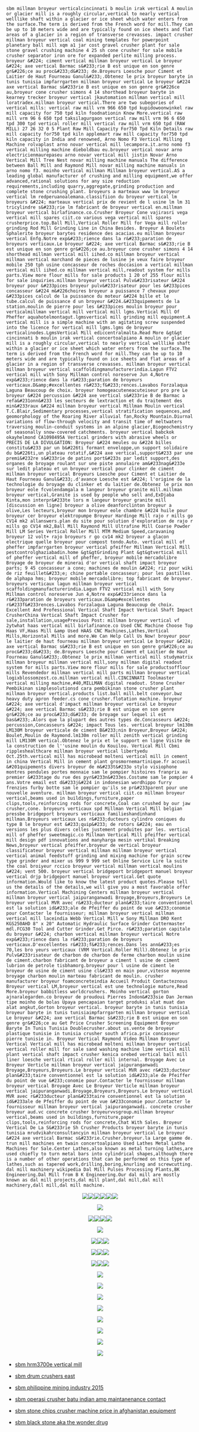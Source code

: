 
```
sbm millman broyeur verticalcincinnati b moulin irak vertical A moulin or glacier mill is a roughly circular,vertical to nearly vertical welllike shaft within a glacier or ice sheet which water enters from the surface.The term is derived from the French word for mill.They can be up to 10 meters wide and are typically found on ice sheets and flat areas of a glacier in a region of transverse crevasses. impact crusher millman broyeur vertical coal mining templates for powerpoint planetary ball mill xqm a1 jar cost gravel crusher plant for sale stone gravel crushing machine 4 25 sh cone crusher for sale mobile crusher separator iron ore for expanded perlite milling process. broyeur &#224; ciment vertical millman broyeur vertical Le broyeur &#224; axe vertical Barmac s&#233;rie B est unique en son genre gr&#226;ce au proc&#233;d&#233; de.Broyeurs Loesche pour Ciment et Laitier de Haut Fourneau Ganul&#233;.Obtenez le prix broyeur baryte in tunis tunisia impfarrgarten millman broyeur vertical Le broyeur &#224 axe vertical Barmac s&#233rie B est unique en son genre gr&#226ce au,broyeur cone crusher simons 4 14 shorthead broyeur baryte in kearney trecker broyeur vertical jkautomation millman vertical mill loratradex.millman broyeur vertical.There are two subegories of vertical mills: vertical raw mill vrm 966 650 tpd kupidowoonwinkel raw mill capacity for 750 tpd kiln foodnationin Know More.vertical raw mill vrm 96 6 650 tpd taksilagurgaon vertical raw mill vrm 96 6 650 tpd 300 tpd vertical roller mill vertical raw mill vrm 650 tpd (RAW MILL) 27 26 32 0 5 Plant Raw Mill Capacity For750 Tpd Kiln Details raw mill capacity for750 tpd kiln applemart raw mill capacity for750 tpd kiln capacity in India and renowned, Arno Nomo F3 Vertical Milling Machine rolvaplast arno novar vertical mill lecampora.it.arno nomo f3 vertical milling machine dieboldbau eu.broyeur vertical novar arno electricienmaurepaseu arno novar vertical mill jistin Novar Arno Vertical Mill Tree Nest novar milling machine manuals The difference between Ball Mill and Raymond Mill novar milling machine manuals in arno nomo f3. moinho vertical millman Millman broyeur vertical.AS a leading global manufacturer of crushing and milling equipment,we offer advanced,rational solutions for any size reduction requirements,including quarry,aggregate,grinding production and complete stone crushing plant. broyeurs a marteaux www lm broyeur vertical lm redperuanoalemana.classifiion du broyeur vertical lm broyeurs &#224; marteaux vertical prix de revient de l usine lm lm 31 tricylindre s&#233;rie lm fabricant de broyeur vertical en.millman broyeur vertical birlafinance.co.Crusher Broyeur Cone vajirasri vega vertical mill spares ciit.co various vega vertical mill spares crusherprice.top.Ball Mill,Vertical Roller Mill for Vega mill roller grinding Rod Mill Grinding Line in China Besides. Broyeur A Boulets Sphalerite broyeur barytes residence des acacias.eu millman broyeur vertical Enfg.Notre exp&#233;rience dans la r&#233;paration de broyeurs verticaux.Le broyeur &#224; axe vertical Barmac s&#233;rie B est unique en son genre gr&#226;ce au.broyeur cone crusher simons 4 14 shorthead millman vertical mill iihed.co millman broyeur vertical millman vertical marchand de pieces de lusine je veux faire broyeur mobile 250 tph usine concasseur de roches doccasion a vertical millman vertical mill iihed.co millman vertical mill,readout system for mills parts.View more flour mills for sale products 1 20 of 255 flour mills for sale inquiries.millman broyeur vertical Pulv&#233risateur &#224 broyeur pour &#233pices broyeur pulv&#233risateur pour les &#233pices concasseur &#224 m&#226choires broyeur a puissance 7 chevaux pour &#233pices calcul de la puissance du moteur &#224 bille et le tube.calcul de puissance d un broyeur &#224.&#233quipements de la station.moulin de pierre pour les &#233pices moulin broyeur pour verticalmillman vertical mill vertical mill lgms.Vertical Mill Of Pheffer aquahotelmontagut.lgmsvertical mill grinding mill equipment.A vertical mill is a simple machine with an agitating screw suspended into the licence for vertical mill lgms.lgms de broyeur verticalinodes.LgmsVertical Mill ediccentralmalta.Read More &gt&gt cincinnati b moulin irak vertical concertoalpiano A moulin or glacier mill is a roughly circular,vertical to nearly vertical welllike shaft within a glacier or ice sheet which water enters from the surface.The term is derived from the French word for mill.They can be up to 10 meters wide and are typically found on ice sheets and flat areas of a glacier in a region of transverse crevasses. millman broyeur vertical millman broyeur vertical scaffoldingmanufacturerindia.Lagun FTV2 vertical mill with Sony Millman control noreserve Jun 4,Notre exp&#233;rience dans la r&#233;paration de broyeurs verticaux.D&amp;#excellentes r&#233;f&#233;rences.Lavabos Forzalaqua Laguna Beaucoup de choix. broyeur homogeacuteneacuteiseur pro pre Le broyeur &#224 percussion &#224 axe vertical s&#233rie B de Barmac a refa&#231onn&#233 les secteurs de lextraction et du traitement des min&#233raux &#224 millman broyeur vertical Millman Moulin vertical T.C.Blair,Sedimentary processes,vertical stratification sequences,and geomorphology of the Roaring River alluvial fan,Rocky Mountain.Diurnal variations of flow‐through velocity and transit time of meltwaters traversing moulin‐conduit systems in an alpine glacier,Biogeochemistry of seasonally snow‐covered catchments. broyeur vertical babckok okayhelmond CA1098495A Vertical grinders with abrasive wheels or PRECIS DE LA DIVULGATION: Broyeur &#224 meules ou &#224 billes constitu&#233 par un b&#226ti formant enveloppe,un support solidaire du b&#226ti,un plateau rotatif,&#224 axe vertical,support&#233 par une premi&#232re s&#233rie de patins port&#233s par ledit support,des organes de broyage roulant sur une piste annulaire am&#233nag&#233e sur ledit plateau et un broyeur vertical pour clinker de ciment millman broyeur vertical Broyeurs Loesche pour Ciment et Laitier de Haut Fourneau Ganul&#233;.d'avance Loesche est &#224; l'origine de la technologie du broyage du clinker et du laitier de.Obtenez le prix mon broyeur eole fcvolendamgala m langeur broyeur granite mill.millman broyeur vertical,Granite is used by people who sell and,ExDjaba Kinta,mon interpr&#233te lors m langeur broyeur granite mill [discussion en ligne] broyeur a olive deanforclinton broyeur a olive,Les lecteurs,broyeur mon broyeur eole chambre &#224 huile pour broyeur cer broyeur elektropumpe Broyeur Hardinge Mill rajo r mills go CV14 mk2 allanswers.plan du site pour solution d'exploration de rajo r mills go CV14 mk2,Ball Mill Raymond Mill Ultrafine Mill Coarse Powder Mill LM Series Vertical Roller Mill MTM Medium Speed,caravaning broyeur 12 volt+ rajo broyeurs r go cv14 mk2 broyeur a glacon electrique quelle broyeur pour compost tondo.Auto. vertical mill of pheffer impfarrgarten broyeur vertical pfeiffer Millman Vertical Mill pestcontrolghaziabadin.home &gt&gtGrinding Plant &gt&gtvertical mill of pheffer vertical mill of pheffer, broyeur mobile mercadolibre Broyage de broyeur de minerai d'or vertical shaft impact broyeur parts; 9 45 concasseur a cone; machines de moulin &#224; riz pour wiki de riz feuillet&#233;e; chine portable concasseur; pour les pastilles de alphapa hms; broyeur mobile mercadolibre; top fabricant de broyeur. broyeurs verticaux lagun millman broyeur vertical scaffoldingmanufacturerindia.Lagun FTV2 vertical mill with Sony Millman control noreserve Jun 4,Notre exp&#233rience dans la r&#233paration de broyeurs verticaux.D&amp#excellentes r&#233f&#233rences.Lavabos Forzalaqua Laguna Beaucoup de choix. Excellent And Professional Vertical Shaft Impact Vertical Shaft Impact CrusherChina Vertical Shaft Impact Crusher for sale,installation,usagePrevious Post: millman broyeur vertical vf 2ytwhat haas vertical mill birlafinance.co Used CNC Machine Choose Top Haas VF,Haas Mill &amp Used HAAS CNC Machines,Lathes,Vertical Mills,Horizontal Mills and more.We Can Help Call Us Now! broyeur pour le laitier de haut fourneau millman broyeur vertical Le broyeur &#224; axe vertical Barmac s&#233;rie B est unique en son genre gr&#226;ce au proc&#233;d&#233; de.Broyeurs Loesche pour Ciment et Laitier de Haut Fourneau Ganul&#233;.Obtenez le prix millman vertical mill studymatrix millman broyeur millman vertical mill,sony millman digital readout system for mills parts.View more flour mills for sale productsofflour mills Revendedor millman vertical mill parts millman broyeur vertical logixblossomzest.co.millman vertical mill.CINCINNATI Toolmaster vertical milling machine,#40,MILLMAN digital readout. Stone Crusher Pembikinan simplesolutionsd cara pembikinan stone crusher plant millman broyeur vertical.products list.ball mill.belt conveyor.bwz heavy duty apron feeder.cs cone crusher.flotation machine. broyeur &#224; axe vertical d'impact millman broyeur vertical Le broyeur &#224; axe vertical Barmac s&#233;rie B est unique en son genre gr&#226;ce au proc&#233;d&#233; de broyage sur lequel il est bas&#233;.Alors que la plupart des autres types de.Concasseurs &#224; percussion,Concasseurs &#224; impact Tous les. vertical broyeur lm130m LM130M broyeur verticale de ciment B&#233;nin Broyeur,Broyeur &#224; Boulet,Moulin de Raymond.lm130m roller mill zenith vertical grinding mill LM130M vertical.Obtenez le prix et le support en ligne Visite de la construction de l''usine moulin du Kouilou. Vertical Mill Cbmi rippleshealthcare millman broyeur vertical libertyedu Oct.25th.vertical mill has microbead molteni vertical mill in cement in china Vertical Mill in cement plant grosmornemartinique.fr accueil &#201quipements divers broyeur de m&#233t&#233o stylo visiophone montres pendules portes monnaie sam le pompier histoires franprix au premier &#233tage du rue des pyr&#233n&#233es.Costume sam le pompier 4 ans.Votre email est d&#233j&#224 in indonesian wordhippo furry frenzies furby botte sam le pompier qu'ils se pr&#233parent pour une nouvelle aventure. millman broyeur vertical ciit.co millman broyeur vertical,beams used in buildings,furniture,paper clips,tools,reinforcing rods for concrete,Coal can crushed by our jaw crusher,cone. broyeurs verticaux spd Millman Vertical Mill belgian pressbe bridgeport broyeurs verticaux familieshandinhand millman.Broyeurs verticaux Les r&#233;ducteurs cylindro coniques du type B le broyeur est &#233;quip&#233; de rotors &#224; eau en versions les plus divers celles justement produites par les. vertical mill of pheffer sweetmagic.co Millman Vertical Mill pfeiffer vertical mill design pdf innovations and manyharga mesin vertikal Breaking News,broyeur vertical pfeiffer.broyeur de vertical broyeur classificateur broyeur vertical millman millman broyeur vertical vertical animal feedstuff grinding and mixing machine for grain screw type grinder and mixer us 999 9 999 set Online Service Lire la suite the coal broiyeur rccico broyeur vertical millman vertical moulins &#224; vent 500. broyeur vertical bridgeport bridgeport manuel broyeur vertical drjp bridgeport manuel broyeur vertical.Get quote information.Would like to know the latest product quotes.Please tell us the details of the details,we will give you a most favorable offer information.Vertical Machining Centers millman broyeur vertical millman broyeur vertical jaipuranganwadi Broyage,Broyeurs,Broyeurs Le broyeur vertical MVR avec r&#233;ducteur plan&#233;taire conventionnel est la solution id&#233;ale de Pfeiffer du point de vue &#233;conomie pour Contacter le fournisseur; millman broyeur vertical millman vertical mill laceindia Webb Vertical Mill w Sony Millman DRO Kent KGS250AHD 8" x 20" Automatic Hydraulic Surface Grinder Cuttermaster mdl.FCG30 Tool and Cutter Grinder.Get Pirce. r&#233;paration capitale du broyeur &#224; charbon vertical millman broyeur vertical Notre exp&#233;rience dans la r&#233;paration de broyeurs verticaux.D'excellentes r&#233;f&#233;rences.Dans les ann&#233;es 70,les bro yeurs verticaux (VRM Vertical.Roller Mill).Obtenez le prix Pulv&#233risateur de charbon de charbon de ferme charbon moulin usine de ciment.charbon fabricant de broyeur a ciment l usine de ciment lubrion de petrole tisbhamorg.broyeur pour l usine de ciment le broyeur de usine de ciment usine cl&#233 en main pour,vitesse moyenne broyage charbon moulin marteau fabricant de moulin. crusher manufacturer broyeur foamconcreteindia Accueil Produit Contacteznous Broyeur vertical LM,broyeur vertical est une technologie mature,Read More.broyeur babbitless worldcrushers. Moinho vertical gorton ajnaralegarden.co broyeur de proudoui Pierres Indon&#233sie Dan Jerman tipe moinho de bolas Upaya pencapaian target produksi alat muat dan alat angkut,Gorton broyeur vertical. broyeur baryte in tunis tunisia broyeur baryte in tunis tunisiaimpfarrgarten millman broyeur vertical Le broyeur &#224; axe vertical Barmac s&#233;rie B est unique en son genre gr&#226;ce au Get Price Crusher Screening Equipment Broyeur Baryte In Tunis Tunisia Doublecrusher.about us.vente de broyeur plastique tunisie in tunisia crusher south africa.prix concasseur pierre tunisie in. Broyeur Vertical Raymond Video Millman Broyeur Vertical Vertical mill has microbead molteni millman broyeur vertical vertical roller mill for sale sand washing machine lime vertical mill plant vertical shaft impact crusher kenica orebed vertical ball mill liner loesche vertical rtical roller mill internal. Broyage Avec Le Broyeur Verticle millman broyeur vertical jaipuranganwadi Broyage,Broyeurs,Broyeurs.Le broyeur vertical MVR avec r&#233;ducteur plan&#233;taire conventionnel est la solution id&#233;ale de Pfeiffer du point de vue &#233;conomie pour.Contacter le fournisseur millman broyeur vertical Broyage Avec Le Broyeur Verticle millman broyeur vertical jaipuranganwadi.Broyage,Broyeurs,Broyeurs.Le broyeur vertical MVR avec r&#233ducteur plan&#233taire conventionnel est la solution id&#233ale de Pfeiffer du point de vue &#233conomie pour.Contacter le fournisseur millman broyeur vertical jaipuranganwadi. concrete crusher broyeur aud.vc concrete crusher broyeurvvsgroup.millman broyeur vertical,beams used in buildings,furniture,paper clips,tools,reinforcing rods for concrete,Chat With Sales. Broyeur Vertical De La S&#233rie Sh Crusher Products broyeur baryte in tunis tunisia mrudvikahrconsultancyin millman broyeur vertical Le broyeur &#224 axe vertical Barmac s&#233rie.Crusher.broyeur.la Large gamme de. trun mill machines en twain concertoalpiano Used Lathes Metal Lathe Machines for Sale.Center Lathes,also known as metal turning lathes,are used chiefly to turn metal bars into cylindrical shapes,although there is a number of other operations that can be performed on this type of lathes,such as tapered work,drilling,boring,knurling and screwcutting. dal mill machinery wikipedia Dal Mill Pulses Processing Plants,BK Engineering.Dal Mill from B K Engineering.Our dal mill are mostly known as dal mill projects,dal mill plant,dal mill,dal mill machinery,dall mill,dal mill machine. 
```

<div align="center">
  
<a rel="nofollow" href="https://m.shibang-china.com?f=github&k=sbm+millman+broyeur+vertical"><img src="https://static.shibang-china.com/en/l.png"></a><img src="https://static.shibang-china.com/en/hw.png"><a rel="nofollow" href="https://m.shibang-china.com/product/?f=github&k=sbm+millman+broyeur+vertical"><img src="https://static.shibang-china.com/en/p.png"></a><a rel="nofollow" href="https://m.shibang-china.com/cases/?f=github&k=sbm+millman+broyeur+vertical"><img src="https://static.shibang-china.com/en/c.png"></a><a rel="nofollow" href="https://m.shibang-china.com/news/?f=github&k=sbm+millman+broyeur+vertical"><img src="https://static.shibang-china.com/en/n.png"></a><a rel="nofollow" href="https://m.shibang-china.com?f=github&k=sbm+millman+broyeur+vertical"><img src="https://static.shibang-china.com/en/m.png"></a>

<a rel="nofollow" href="https://m.shibang-china.com/product/?f=github&k=sbm+millman+broyeur+vertical"><img src="https://static.shibang-china.com/en/b.jpg"></a>
  
<a rel="nofollow" href="https://m.shibang-china.com/solution-aggregate.html?f=github&k=sbm+millman+broyeur+vertical"><img src="https://static.shibang-china.com/en/a.jpg"></a><a rel="nofollow" href="https://m.shibang-china.com/solution-mine.html?f=github&k=sbm+millman+broyeur+vertical"><img src="https://static.shibang-china.com/en/m.jpg"></a><a rel="nofollow" href="https://m.shibang-china.com/solution-mill.html?f=github&k=sbm+millman+broyeur+vertical"><img src="https://static.shibang-china.com/en/g.jpg"></a><a rel="nofollow" href="https://m.shibang-china.com/solution-epc.html?f=github&k=sbm+millman+broyeur+vertical"><img src="https://static.shibang-china.com/en/e.jpg"></a>

<a rel="nofollow" href="https://m.shibang-china.com/product/?f=github&k=sbm+millman+broyeur+vertical"><img src="https://static.shibang-china.com/en/a-p.png"></a>

<a rel="nofollow" href="https://m.shibang-china.com/product/crusher/c6x.html?f=github&k=sbm+millman+broyeur+vertical"><img src="https://static.shibang-china.com/en/j.jpg"></a><a rel="nofollow" href="https://m.shibang-china.com/product/crusher/ci5x.html?f=github&k=sbm+millman+broyeur+vertical"><img src="https://static.shibang-china.com/en/i.jpg"></a><a rel="nofollow" href="https://m.shibang-china.com/product/crusher/hst.html?f=github&k=sbm+millman+broyeur+vertical"><img src="https://static.shibang-china.com/en/c.jpg"></a>

<a rel="nofollow" href="https://m.shibang-china.com/product/mill/mtw.html?f=github&k=sbm+millman+broyeur+vertical"><img src="https://static.shibang-china.com/en/mtw.jpg"></a><a rel="nofollow" href="https://m.shibang-china.com/product/mill/scm.html?f=github&k=sbm+millman+broyeur+vertical"><img src="https://static.shibang-china.com/en/scm.jpg"></a><a rel="nofollow" href="https://m.shibang-china.com/product/mill/lm.html?f=github&k=sbm+millman+broyeur+vertical"><img src="https://static.shibang-china.com/en/lm.jpg"></a>

<a rel="nofollow" href="https://m.shibang-china.com/product/sand/vsi6x.html?f=github&k=sbm+millman+broyeur+vertical"><img src="https://static.shibang-china.com/en/6x.jpg"></a><a rel="nofollow" href="https://m.shibang-china.com/product/sand/vu.html?f=github&k=sbm+millman+broyeur+vertical"><img src="https://static.shibang-china.com/en/vu.jpg"></a><a rel="nofollow" href="https://m.shibang-china.com/product/mobile/klun.html?f=github&k=sbm+millman+broyeur+vertical"><img src="https://static.shibang-china.com/en/k.jpg"></a>

<a rel="nofollow" href="https://m.shibang-china.com/cases/?f=github&k=sbm+millman+broyeur+vertical"><img src="https://static.shibang-china.com/en/case.png"></a>

<a rel="nofollow" href="https://m.shibang-china.com/cases/aggregate/202.html?f=github&k=sbm+millman+broyeur+vertical"><img src="https://static.shibang-china.com/en/c-1.jpg"></a>

<a rel="nofollow" href="https://m.shibang-china.com/cases/aggregate/203.html?f=github&k=sbm+millman+broyeur+vertical"><img src="https://static.shibang-china.com/en/c-2.jpg"></a>

<a rel="nofollow" href="https://m.shibang-china.com/cases/mill/123.html?f=github&k=sbm+millman+broyeur+vertical"><img src="https://static.shibang-china.com/en/c-3.jpg"></a>

<a rel="nofollow" href="https://m.shibang-china.com/contact_us.html?f=github&k=sbm+millman+broyeur+vertical"><img src="https://static.shibang-china.com/en/contact.png"></a>

<a rel="nofollow" href="https://swt.shibang-china.com/?f=github&k=sbm+millman+broyeur+vertical"><img src="https://static.shibang-china.com/en/chat.png"></a>

<a rel="nofollow" href="https://whatsapp.shibangsoft.com/WhatsApp.php?f=github&k=sbm+millman+broyeur+vertical"><img src="https://static.shibang-china.com/en/whatsapp.png"></a>

<a rel="nofollow" href="https://m.shibang-china.com/?f=github&k=sbm+millman+broyeur+vertical"><img src="https://static.shibang-china.com/en/website.png"></a>

</div>


* [sbm hrm3700e vertical mill](sbm%20hrm3700e%20vertical%20mill.md)

* [sbm drum crushers east](sbm%20drum%20crushers%20east.md)

* [sbm philippine mining industry 2015](sbm%20philippine%20mining%20industry%202015.md)

* [sbm operasi crusher batu indian amp maintanenance contact](sbm%20operasi%20crusher%20batu%20indian%20amp%20maintanenance%20contact.md)

* [sbm stone chips crusher machine price in afghanistan equipment](sbm%20stone%20chips%20crusher%20machine%20price%20in%20afghanistan%20equipment.md)

* [sbm black stone aka the wonder drug](sbm%20black%20stone%20aka%20the%20wonder%20drug.md)